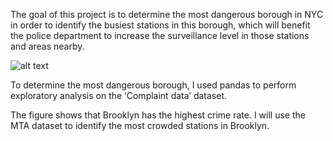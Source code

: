 The goal of this project is to determine the most dangerous borough in NYC in order to identify the busiest stations in this borough, which will benefit the police department to increase the surveillance level in those stations and areas nearby.


![alt text](https://github.com/ReefSA/EDA_Project/blob/main/photo.jpg?raw=true)


To determine the most dangerous borough, I used pandas to perform exploratory analysis on the ‘Complaint data’ dataset. 

The figure shows that Brooklyn has the highest crime rate. I will use the MTA dataset to identify the most crowded stations in Brooklyn. 
